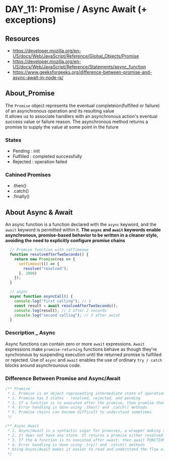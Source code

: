 # DAY_11: Promise / Async Await (+ exceptions)
## Resources
* https://developer.mozilla.org/en-US/docs/Web/JavaScript/Reference/Global_Objects/Promise
* https://developer.mozilla.org/en-US/docs/Web/JavaScript/Reference/Statements/async_function
* https://www.geeksforgeeks.org/difference-between-promise-and-async-await-in-node-js/

## About_Promise
The `Promise` object represents the eventual completeion(fulfilled or failure) of an asynchronous operation and its resulting value<br />
It allows us to associate handlers with an asynchronous action's eventual success value or failure reason. The asynchronous method returns a promise to supply the value at some point in the future

### States
* Pending : init
* Fulfilled : completed successfully
* Rejected : operation failed

### Cahined Promises
* .then()
* .catch() 
* .finally()

## About Async & Await
An async function is a function declared with the `async` keyword, and the `await` keyword is permitted within it. <b>The `async` and `await` keywords enable asynchronous, promise-based behavior to be written in a cleaner style, avoiding the need to explicitly configure promise chains</b>


```js
  // Promise function with setTimeoue
  function resolveAfterTwoSeconds() {
    return new Promise(res => {
      setTimeout(() => {
        resolve("resolved");
      }, 2000)
    });
  }

  // async
  async function asyncCall() {
    console.log("first calling"); // 1
    const result = await resolveAfterTwoSeconds();
    console.log(result); // 2 after 2 seconds
    console.log("second calling"); // 3 after awiat
  }
```

### Description _ Async
Async functions can contain zero or more `await` expressions. `Await` expressions make `promise-returning` functions behave as though they're synchronous by suspending execution until the returned promise is fulfilled or rejected. Use of `async` and `await` enables the use of ordinary `try / catch` blocks around asynchrounous code.

### Difference Between Promise and Async/Await
```js
/** Promise
 * 1. Promise is an object representing intermediate state of operation which is guaranteed to complete its execution at some point in future
 * 2. Promise has 3 states - resolved, rejected, and pending
 * 3. If a function is to executed after the promise, then promise.then(function) continues execution of the current function after adding the function call the callback chain
 * 4. Error handling is done using .then() and .catch() methods
 * 5. Promise chains can become difficult to understand sometimes 
 */

/** Async Await
 * 1. Async/Await is a syntactic sugar for promises, a wrapper making the code execute more synchronously
 * 2. It does not have any state. It returns a promise either resolved or rejected
 * 3. If the A function is to executed after await, then await FUNCTION() suspends execution of the current function and then A function is executed
 * 4. Error handling is done using .try() and .catch() methods
 * Using Async/Await makes it easier to read and understand the flow of the program as compared to promise chains
 */

```